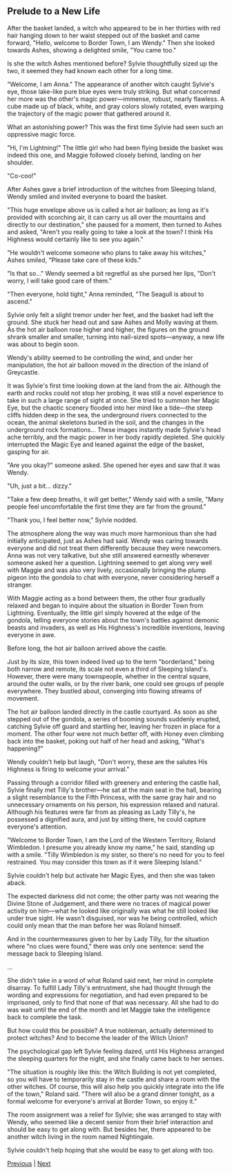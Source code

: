 ## Prelude to a New Life
After the basket landed, a witch who appeared to be in her thirties with red hair hanging down to her waist stepped out of the basket and came forward, "Hello, welcome to Border Town, I am Wendy." Then she looked towards Ashes, showing a delighted smile, "You came too."



Is she the witch Ashes mentioned before? Sylvie thoughtfully sized up the two, it seemed they had known each other for a long time.



"Welcome, I am Anna." The appearance of another witch caught Sylvie's eye, those lake-like pure blue eyes were truly striking. But what concerned her more was the other's magic power—immense, robust, nearly flawless. A cube made up of black, white, and gray colors slowly rotated, even warping the trajectory of the magic power that gathered around it.



What an astonishing power? This was the first time Sylvie had seen such an oppressive magic force.



"Hi, I'm Lightning!" The little girl who had been flying beside the basket was indeed this one, and Maggie followed closely behind, landing on her shoulder.



"Co-coo!"



After Ashes gave a brief introduction of the witches from Sleeping Island, Wendy smiled and invited everyone to board the basket.



"This huge envelope above us is called a hot air balloon; as long as it's provided with scorching air, it can carry us all over the mountains and directly to our destination," she paused for a moment, then turned to Ashes and asked, "Aren't you really going to take a look at the town? I think His Highness would certainly like to see you again."



"He wouldn't welcome someone who plans to take away his witches," Ashes smiled, "Please take care of these kids."



"Is that so..." Wendy seemed a bit regretful as she pursed her lips, "Don't worry, I will take good care of them."

"Then everyone, hold tight," Anna reminded, "The Seagull is about to ascend."

Sylvie only felt a slight tremor under her feet, and the basket had left the ground. She stuck her head out and saw Ashes and Molly waving at them. As the hot air balloon rose higher and higher, the figures on the ground shrank smaller and smaller, turning into nail-sized spots—anyway, a new life was about to begin soon.

Wendy's ability seemed to be controlling the wind, and under her manipulation, the hot air balloon moved in the direction of the inland of Greycastle.

It was Sylvie's first time looking down at the land from the air. Although the earth and rocks could not stop her probing, it was still a novel experience to take in such a large range of sight at once. She tried to summon her Magic Eye, but the chaotic scenery flooded into her mind like a tide—the steep cliffs hidden deep in the sea, the underground rivers connected to the ocean, the animal skeletons buried in the soil, and the changes in the underground rock formations... These images instantly made Sylvie's head ache terribly, and the magic power in her body rapidly depleted. She quickly interrupted the Magic Eye and leaned against the edge of the basket, gasping for air.

"Are you okay?" someone asked. She opened her eyes and saw that it was Wendy.

"Uh, just a bit... dizzy."

"Take a few deep breaths, it will get better," Wendy said with a smile, "Many people feel uncomfortable the first time they are far from the ground."

"Thank you, I feel better now," Sylvie nodded.



The atmosphere along the way was much more harmonious than she had initially anticipated, just as Ashes had said. Wendy was caring towards everyone and did not treat them differently because they were newcomers. Anna was not very talkative, but she still answered earnestly whenever someone asked her a question. Lightning seemed to get along very well with Maggie and was also very lively, occasionally bringing the plump pigeon into the gondola to chat with everyone, never considering herself a stranger.



With Maggie acting as a bond between them, the other four gradually relaxed and began to inquire about the situation in Border Town from Lightning. Eventually, the little girl simply hovered at the edge of the gondola, telling everyone stories about the town's battles against demonic beasts and invaders, as well as His Highness's incredible inventions, leaving everyone in awe.



Before long, the hot air balloon arrived above the castle.



Just by its size, this town indeed lived up to the term "borderland," being both narrow and remote, its scale not even a third of Sleeping Island's. However, there were many townspeople, whether in the central square, around the outer walls, or by the river bank, one could see groups of people everywhere. They bustled about, converging into flowing streams of movement.



The hot air balloon landed directly in the castle courtyard. As soon as she stepped out of the gondola, a series of booming sounds suddenly erupted, catching Sylvie off guard and startling her, leaving her frozen in place for a moment. The other four were not much better off, with Honey even climbing back into the basket, poking out half of her head and asking, "What's happening?"



Wendy couldn't help but laugh, "Don't worry, these are the salutes His Highness is firing to welcome your arrival."



Passing through a corridor filled with greenery and entering the castle hall, Sylvie finally met Tilly's brother—he sat at the main seat in the hall, bearing a slight resemblance to the Fifth Princess, with the same gray hair and no unnecessary ornaments on his person, his expression relaxed and natural. Although his features were far from as pleasing as Lady Tilly's, he possessed a dignified aura, and just by sitting there, he could capture everyone's attention.



"Welcome to Border Town, I am the Lord of the Western Territory, Roland Wimbledon. I presume you already know my name," he said, standing up with a smile. "Tilly Wimbledon is my sister, so there's no need for you to feel restrained. You may consider this town as if it were Sleeping Island."



Sylvie couldn't help but activate her Magic Eyes, and then she was taken aback.



The expected darkness did not come; the other party was not wearing the Divine Stone of Judgement, and there were no traces of magical power activity on him—what he looked like originally was what he still looked like under true sight. He wasn't disguised, nor was he being controlled, which could only mean that the man before her was Roland himself.

And in the countermeasures given to her by Lady Tilly, for the situation where "no clues were found," there was only one sentence: send the message back to Sleeping Island.

...

She didn't take in a word of what Roland said next, her mind in complete disarray. To fulfill Lady Tilly's entrustment, she had thought through the wording and expressions for negotiation, and had even prepared to be imprisoned, only to find that none of that was necessary. All she had to do was wait until the end of the month and let Maggie take the intelligence back to complete the task.

But how could this be possible? A true nobleman, actually determined to protect witches? And to become the leader of the Witch Union?

The psychological gap left Sylvie feeling dazed, until His Highness arranged the sleeping quarters for the night, and she finally came back to her senses.

"The situation is roughly like this: the Witch Building is not yet completed, so you will have to temporarily stay in the castle and share a room with the other witches. Of course, this will also help you quickly integrate into the life of the town," Roland said. "There will also be a grand dinner tonight, as a formal welcome for everyone's arrival at Border Town, so enjoy it."

The room assignment was a relief for Sylvie; she was arranged to stay with Wendy, who seemed like a decent senior from their brief interaction and should be easy to get along with. But besides her, there appeared to be another witch living in the room named Nightingale.

Sylvie couldn't help hoping that she would be easy to get along with too.





[Previous](CH0255.md) | [Next](CH0257.md)
